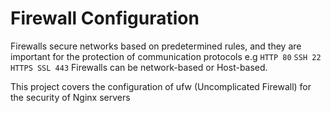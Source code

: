 #	Firewall Configuration

Firewalls secure networks based on predetermined rules, and they are important for the protection of communication protocols e.g ```HTTP 80``` ```SSH 22``` ```HTTPS SSL 443```
Firewalls can be network-based or Host-based.

This project covers the configuration of ufw (Uncomplicated Firewall) for the security of Nginx servers
